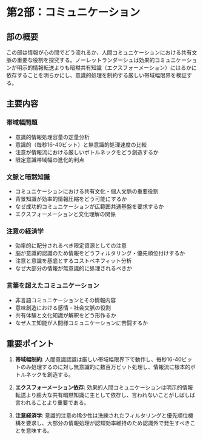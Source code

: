 # 第2部：コミュニケーション

## 部の概要
この部は情報が心の間でどう流れるか、人間コミュニケーションにおける共有文脈の重要な役割を探究する。ノーレットランダーシュは効果的コミュニケーションが明示的情報転送よりも暗黙共有知識（エクスフォーメーション）にはるかに依存することを明らかにし、意識的処理を制約する厳しい帯域幅限界を検証する。

## 主要内容

### 帯域幅問題
- 意識的情報処理容量の定量分析
- 意識的（毎秒16-40ビット）と無意識的処理速度の比較
- 注意が情報流における厳しいボトルネックをどう創造するか
- 限定意識帯域幅の進化的利点

### 文脈と暗黙知識
- コミュニケーションにおける共有文化・個人文脈の重要役割
- 背景知識が効率的情報圧縮をどう可能にするか
- なぜ成功的コミュニケーションが広範囲共通基盤を要求するか
- エクスフォーメーションと文化理解の関係

### 注意の経済学
- 効率的に配分されるべき限定資源としての注意
- 脳が意識的認識のため情報をどうフィルタリング・優先順位付けするか
- 注意と意識を基底とするコストベネフィット分析
- なぜ大部分の情報が無意識的に処理されるべきか

### 言葉を超えたコミュニケーション
- 非言語コミュニケーションとその情報内容
- 意味創造における感情・社会文脈の役割
- 共有体験と文化知識が解釈をどう形作るか
- なぜ人工知能が人間様コミュニケーションに苦闘するか

## 重要ポイント

1. **帯域幅制約**: 人間意識認識は厳しい帯域幅限界下で動作し、毎秒16-40ビットのみ処理するのに対し無意識的に数百万ビット処理し、情報流に根本的ボトルネックを創造する。

2. **エクスフォーメーション依存**: 効果的人間コミュニケーションは明示的情報転送より膨大な共有暗黙知識に主として依存し、言われないことがしばしば言われることより重要である。

3. **注意経済学**: 意識的注意の稀少性は洗練されたフィルタリングと優先順位機構を要求し、大部分の情報処理が認知効率維持のため認識外で発生すべきことを意味する。